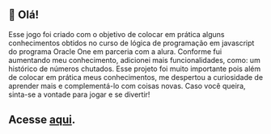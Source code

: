 ## :cherries: Olá!
Esse jogo foi criado com o objetivo de colocar em prática alguns conhecimentos obtidos no curso de lógica de programação em javascript do programa Oracle One em parceria com a alura. Conforme fui aumentando meu conhecimento, adicionei mais funcionalidades, como: um histórico de números chutados.
Esse projeto foi muito importante pois além de colocar em prática meus conhecimentos, me despertou a curiosidade de aprender mais e complementá-lo com coisas novas.
Caso você queira, sinta-se a vontade para jogar e se divertir! 
## Acesse [aqui](https://advinheonumero-two.vercel.app).

